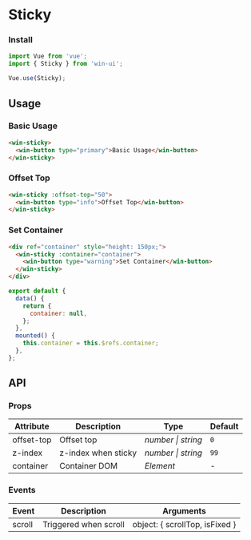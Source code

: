 # Sticky

### Install

```js
import Vue from 'vue';
import { Sticky } from 'win-ui';

Vue.use(Sticky);
```

## Usage

### Basic Usage

```html
<win-sticky>
  <win-button type="primary">Basic Usage</win-button>
</win-sticky>
```

### Offset Top

```html
<win-sticky :offset-top="50">
  <win-button type="info">Offset Top</win-button>
</win-sticky>
```

### Set Container

```html
<div ref="container" style="height: 150px;">
  <win-sticky :container="container">
    <win-button type="warning">Set Container</win-button>
  </win-sticky>
</div>
```

```js
export default {
  data() {
    return {
      container: null,
    };
  },
  mounted() {
    this.container = this.$refs.container;
  },
};
```

## API

### Props

| Attribute  | Description         | Type               | Default |
| ---------- | ------------------- | ------------------ | ------- |
| offset-top | Offset top          | _number \| string_ | `0`     |
| z-index    | z-index when sticky | _number \| string_ | `99`    |
| container  | Container DOM       | _Element_          | -       |

### Events

| Event  | Description           | Arguments                      |
| ------ | --------------------- | ------------------------------ |
| scroll | Triggered when scroll | object: { scrollTop, isFixed } |
